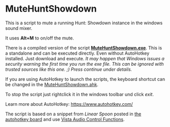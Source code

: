 # MuteHuntShowdown

This is a script to mute a running Hunt: Showdown instance in the windows sound mixer.

It uses **Alt+M** to on/off the mute.

There is a compiled version of the script [**MuteHuntShowdown.exe**](compiled/MuteHuntShowdown.exe).
This is a standalone and can be executed directly. Even without AutoHotkey installed. Just download and execute.
*It may happen that Windows issues a security warning the first time you run the exe file. This can be ignored with trusted sources like this one. ;) Press continue under details.*

If you are using AutoHotkey to launch the scripts, the keyboard shortcut can be changed in the [MuteHuntShowdown.ahk](ahk/MuteHuntShowdown.ahk).


To stop the script just rightclick it in the windows toolbar und click *exit*.


Learn more about AutoHotkey:
https://www.autohotkey.com/

The script is based on a snippet from *Linear Spoon* posted in [the autohotkey board](//autohotkey.com/board/topic/119506-get-volume-mixer-application-specific-mute-button-state/?p=682808) and use [Vista Audio Control Functions](https://autohotkey.com/board/topic/21984-vista-audio-control-functions/?p=143564).